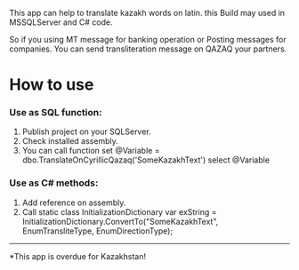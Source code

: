 This app can help to translate kazakh words on latin. this Build may used in MSSQLServer and C# code.

So if you using MT message for banking operation or Posting messages for companies. You can send transliteration message on QAZAQ your partners.

<h1>How to use</h1>

<h3>Use as SQL function:</h3>
<ol>
<li>Publish project on your SQLServer.</li>
<li>Check installed assembly.</li>
<li>You can call function set @Variable = dbo.TranslateOnCyrillicQazaq('SomeKazakhText') select @Variable</li>
</ol>

<h3>Use as C# methods:</h3>
<ol>
<li>Add reference on assembly.</li>
<li>Call static class InitializationDictionary var exString = InitializationDictionary.ConvertTo("SomeKazakhText", EnumTransliteType, EnumDirectionType);</li>
</ol>
<hr/>
*This app is overdue for Kazakhstan!

